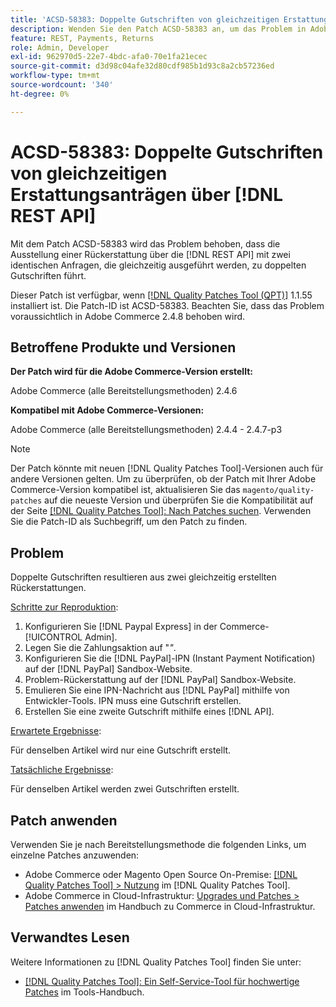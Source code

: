 ```yaml
---
title: 'ACSD-58383: Doppelte Gutschriften von gleichzeitigen Erstattungsanträgen über [!DNL REST API]'
description: Wenden Sie den Patch ACSD-58383 an, um das Problem in Adobe Commerce zu beheben, bei dem die Ausgabe einer Rückerstattung über die  [!DNL REST API]  mit zwei identischen Anfragen, die gleichzeitig ausgeführt werden, zu doppelten Gutschriften führt.
feature: REST, Payments, Returns
role: Admin, Developer
exl-id: 962970d5-22e7-4bdc-afa0-70e1fa21ecec
source-git-commit: d3d98c04afe32d80cdf985b1d93c8a2cb57236ed
workflow-type: tm+mt
source-wordcount: '340'
ht-degree: 0%

---
```


# ACSD-58383: Doppelte Gutschriften von gleichzeitigen Erstattungsanträgen über [!DNL REST API]

Mit dem Patch ACSD-58383 wird das Problem behoben, dass die Ausstellung einer Rückerstattung über die [!DNL REST API] mit zwei identischen Anfragen, die gleichzeitig ausgeführt werden, zu doppelten Gutschriften führt.

Dieser Patch ist verfügbar, wenn [[!DNL Quality Patches Tool (QPT)]](/help/tools/quality-patches-tool/quality-patches-tool-to-self-serve-quality-patches.md) 1.1.55 installiert ist. Die Patch-ID ist ACSD-58383. Beachten Sie, dass das Problem voraussichtlich in Adobe Commerce 2.4.8 behoben wird.

## Betroffene Produkte und Versionen

**Der Patch wird für die Adobe Commerce-Version erstellt:**

Adobe Commerce (alle Bereitstellungsmethoden) 2.4.6

**Kompatibel mit Adobe Commerce-Versionen:**

Adobe Commerce (alle Bereitstellungsmethoden) 2.4.4 - 2.4.7-p3


>[!NOTE]
>
>Der Patch könnte mit neuen [!DNL Quality Patches Tool]-Versionen auch für andere Versionen gelten. Um zu überprüfen, ob der Patch mit Ihrer Adobe Commerce-Version kompatibel ist, aktualisieren Sie das `magento/quality-patches` auf die neueste Version und überprüfen Sie die Kompatibilität auf der Seite [[!DNL Quality Patches Tool]: Nach Patches suchen](https://experienceleague.adobe.com/tools/commerce-quality-patches/index.html?lang=de). Verwenden Sie die Patch-ID als Suchbegriff, um den Patch zu finden.

## Problem

Doppelte Gutschriften resultieren aus zwei gleichzeitig erstellten Rückerstattungen.

<u>Schritte zur Reproduktion</u>:

1. Konfigurieren Sie [!DNL Paypal Express] in der Commerce-[!UICONTROL Admin].
1. Legen Sie die Zahlungsaktion auf &quot;*&quot;*.
1. Konfigurieren Sie die [!DNL PayPal]-IPN (Instant Payment Notification) auf der [!DNL PayPal] Sandbox-Website.
1. Problem-Rückerstattung auf der [!DNL PayPal] Sandbox-Website.
1. Emulieren Sie eine IPN-Nachricht aus [!DNL PayPal] mithilfe von Entwickler-Tools. IPN muss eine Gutschrift erstellen.
1. Erstellen Sie eine zweite Gutschrift mithilfe eines [!DNL API].

<u>Erwartete Ergebnisse</u>:

Für denselben Artikel wird nur eine Gutschrift erstellt.


<u>Tatsächliche Ergebnisse</u>:

Für denselben Artikel werden zwei Gutschriften erstellt.

## Patch anwenden

Verwenden Sie je nach Bereitstellungsmethode die folgenden Links, um einzelne Patches anzuwenden:

* Adobe Commerce oder Magento Open Source On-Premise: [[!DNL Quality Patches Tool] > Nutzung](/help/tools/quality-patches-tool/usage.md) im [!DNL Quality Patches Tool].
* Adobe Commerce in Cloud-Infrastruktur: [Upgrades und Patches > Patches anwenden](https://experienceleague.adobe.com/docs/commerce-cloud-service/user-guide/develop/upgrade/apply-patches.html?lang=de) im Handbuch zu Commerce in Cloud-Infrastruktur.


## Verwandtes Lesen

Weitere Informationen zu [!DNL Quality Patches Tool] finden Sie unter:

* [[!DNL Quality Patches Tool]: Ein Self-Service-Tool für hochwertige Patches](/help/tools/quality-patches-tool/quality-patches-tool-to-self-serve-quality-patches.md) im Tools-Handbuch.
